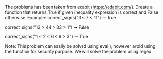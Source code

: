 The problems has been taken from edabit (https://edabit.com/). Create a function that returns True if given inequality expression is correct and False otherwise.
Example: 
correct_signs("3 < 7 < 11") ➞ True

correct_signs("13 > 44 > 33 > 1") ➞ False

correct_signs("1 < 2 < 6 < 9 > 3") ➞ True

Note: This problem can easily be solved using eval(), however avoid using the function for security purpose. We will solve the problem using regex 
